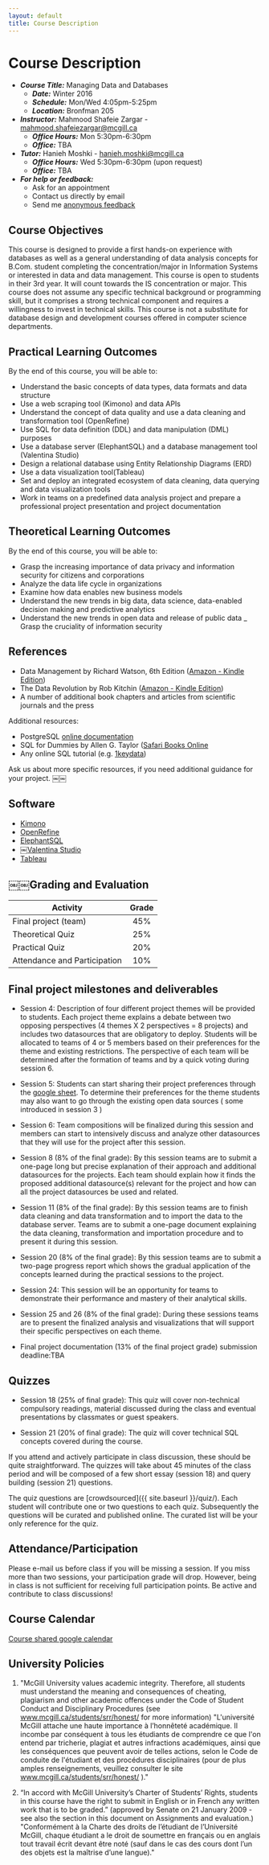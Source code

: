 ```yaml
---
layout: default
title: Course Description
---
```

# Course Description

- ___Course Title:___ Managing Data and Databases
    - ___Date:___ Winter 2016
    - ___Schedule:___ Mon/Wed 4:05pm-5:25pm
    - ___Location:___ Bronfman 205
- ___Instructor:___ Mahmood Shafeie Zargar - <mahmood.shafeiezargar@mcgill.ca>
    - ___Office Hours:___ Mon 5:30pm-6:30pm
    - ___Office:___ TBA
- ___Tutor:___ Hanieh Moshki - <hanieh.moshki@mcgill.ca>
    - ___Office Hours:___ Wed 5:30pm-6:30pm (upon request)
    - ___Office:___ TBA
- ___For help or feedback:___
    - Ask for an appointment
    - Contact us directly by email
    - Send me [anonymous feedback](TBA)


## Course Objectives

This course is designed to provide a first hands-on experience with databases as well as a general understanding of data analysis concepts for B.Com. student completing the concentration/major in Information Systems or interested in data and data management. This course is open to students in their 3rd year. It will count towards the IS concentration or major. This course does not assume any specific technical background or programming skill, but it comprises a strong technical component and requires a willingness to invest in technical skills. This course is not a substitute for database design and development courses offered in computer science departments.

## Practical Learning Outcomes

By the end of this course, you will be able to:

- Understand the basic concepts of data types, data formats and data structure
- Use a web scraping tool (Kimono) and data APIs
- Understand the concept of data quality and use a data cleaning and transformation tool (OpenRefine)
- Use SQL for data definition (DDL) and data manipulation (DML) purposes
- Use a database server (ElephantSQL) and a database management tool (Valentina Studio)
- Design a relational database using Entity Relationship Diagrams (ERD)
- Use a data visualization tool(Tableau)
- Set and deploy an integrated ecosystem of data cleaning, data querying and data visualization tools
- Work in teams on a predefined data analysis project and prepare a professional project presentation and project documentation

## Theoretical Learning Outcomes

By the end of this course, you will be able to:

- Grasp the increasing importance of data privacy and information security for citizens and corporations
- Analyze the data life cycle in organizations
- Examine how data enables new business models
- Understand the new trends in big data, data science, data-enabled decision making and predictive analytics
- Understand the new trends in open data and release of public data
_ Grasp the cruciality of information security

## References

- Data Management by Richard Watson, 6th Edition ([Amazon - Kindle Edition](http://www.amazon.ca/Data-Management-Richard-Watson-ebook/dp/B00E8HS8N2))
- The Data Revolution by Rob Kitchin ([Amazon - Kindle Edition](http://www.amazon.ca/Data-Revolution-Infrastructures-Their-Consequences-ebook/dp/B00L1GM1XG))
- A number of additional book chapters and articles from scientific journals and the press

Additional resources:

- PostgreSQL [online documentation](http://www.postgresql.org/docs/9.4/interactive/index.html)
- SQL for Dummies by Allen G. Taylor ([Safari Books Online](http://proquest.safaribooksonline.com/book/databases/sql/9781118657119)
- Any online SQL tutorial (e.g. [1keydata](www.1keydata.com/sql/sql.html))

Ask us about more specific resources, if you need additional guidance for your project.
￼￼
## Software

- [Kimono](https://www.kimonolabs.com)
- [OpenRefine](http://openrefine.org)
- [ElephantSQL](https://www.elephantsql.com)
- ￼[Valentina Studio](https://www.valentina-db.com/en/valentina-studio-overview)
- [Tableau](http://www.tableau.com/academic/students)


## ￼￼Grading and Evaluation

| __Activity__                 | __Grade__ |
|------------------------------|:---------:|
| Final project (team)         |    45%    |
| Theoretical Quiz             |    25%    |
| Practical Quiz               |    20%    |
| Attendance and Participation |    10%    |

## Final project milestones and deliverables

- Session 4: Description of four different project themes will be provided to students. Each project theme explains a debate between two opposing perspectives (4 themes X 2 perspectives = 8 projects) and includes two datasources that are obligatory to deploy. Students will be allocated to teams of 4 or 5 members based on their preferences for the theme and existing restrictions. The perspective of each team will be determined after the formation of teams and by a quick voting during session 6.

- Session 5: Students can start sharing their project preferences through the [google sheet](https://docs.google.com/spreadsheets/d/1uLZUYcT0lNsftE-JmAflX0qQvXOcdTnfwbLAHWM2vAU/edit). To determine their preferences for the theme students may also want to go through the existing open data sources ( some introduced in session 3 )

- Session 6: Team compositions will be finalized during this session and members can start to intensively discuss and analyze  other datasources that they will use for the project after this session.

- Session 8 (8% of the final grade): By this session teams are to submit a one-page long but precise explanation of their approach and additional datasources for the projects. Each team should explain how it finds the proposed additional datasource(s) relevant for the project and how can all the project datasources be used and related.

- Session 11 (8% of the final grade): By this session teams are to finish data cleaning and data transformation and to import the data to the database server. Teams are to submit a one-page document explaining the data cleaning, transformation and importation procedure and to present it during this session.

- Session 20 (8% of the final grade): By this session teams are to submit a two-page progress report which shows the gradual application of the concepts learned during the practical sessions to the project.

- Session 24: This session will be an opportunity for teams to demonstrate their performance and mastery of their analytical skills.

- Session 25 and 26 (8% of the final grade): During these sessions teams are to present the finalized analysis and visualizations that will support their specific perspectives on each theme.

-  Final project documentation (13% of the final project grade) submission deadline:TBA


## Quizzes

- Session 18 (25% of final grade): This quiz will cover non-technical compulsory readings, material discussed during the class and eventual presentations by classmates or guest speakers.

- Session 21 (20% of final grade): The quiz will cover technical SQL concepts covered during the course.

If you attend and actively participate in class discussion, these should be quite straightforward. The quizzes will take about 45 minutes of the class period and will be composed of a few short essay (session 18) and query building (session 21) questions.

The quiz questions are [crowdsourced]({{ site.baseurl }}/quiz/). Each student will contribute one or two questions to each quiz. Subsequently the questions will be curated and published online. The curated list will be your only reference for the quiz.

## Attendance/Participation

Please e-mail us before class if you will be missing a session. If you miss more than two sessions, your participation grade will drop. However, being in class is not sufficient for receiving full participation points. Be active and contribute to class discussions!

## Course Calendar

[Course shared google calendar](https://calendar.google.com/calendar/embed?src=hanieh.moshki%40gmail.com&ctz=America/Montreal)

## University Policies

1. "McGill University values academic integrity. Therefore, all students must understand the meaning and consequences of cheating, plagiarism and other academic offences under the Code of Student Conduct and Disciplinary Procedures (see www.mcgill.ca/students/srr/honest/ for more information) "L'université McGill attache une haute importance à l’honnêteté académique. Il incombe par conséquent à tous les étudiants de comprendre ce que l'on entend par tricherie, plagiat et autres infractions académiques, ainsi que les conséquences que peuvent avoir de telles actions, selon le Code de conduite de l'étudiant et des procédures disciplinaires (pour de plus amples renseignements, veuillez consulter le site www.mcgill.ca/students/srr/honest/ )."

2. “In accord with McGill University’s Charter of Students’ Rights, students in this course have the right to submit in English or in French any written work that is to be graded.” (approved by Senate on 21 January 2009 - see also the section in this document on Assignments and evaluation.) "Conformément à la Charte des droits de l’étudiant de l’Université McGill, chaque étudiant a le droit de soumettre en français ou en anglais tout travail écrit devant être noté (sauf dans le cas des cours dont l’un des objets est la maîtrise d’une langue)."
